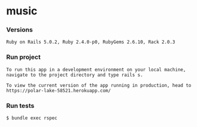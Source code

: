 # music

### Versions
```
Ruby on Rails 5.0.2, Ruby 2.4.0-p0, RubyGems 2.6.10, Rack 2.0.3
```

### Run project
```
To run this app in a development environment on your local machine, navigate to the project directory and type rails s.

To view the current version of the app running in production, head to https://polar-lake-58521.herokuapp.com/

```

### Run tests
```
$ bundle exec rspec
```
